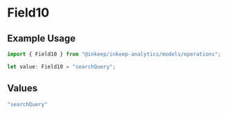 # Field10

## Example Usage

```typescript
import { Field10 } from "@inkeep/inkeep-analytics/models/operations";

let value: Field10 = "searchQuery";
```

## Values

```typescript
"searchQuery"
```